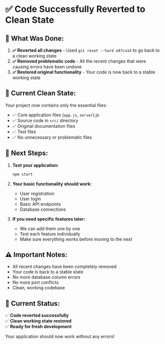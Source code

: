 # ✅ Code Successfully Reverted to Clean State

## 🔄 **What Was Done:**

1. **✅ Reverted all changes** - Used `git reset --hard e87ca14` to go back to a clean working state
2. **✅ Removed problematic code** - All the recent changes that were causing errors have been undone
3. **✅ Restored original functionality** - Your code is now back to a stable working state

## 📁 **Current Clean State:**

Your project now contains only the essential files:
- ✅ Core application files (`app.js`, `server`).js
- ✅ Source code in `src/` directory
- ✅ Original documentation files
- ✅ Test files
- ✅ No unnecessary or problematic files

## 🚀 **Next Steps:**

1. **Test your application:**
   ```bash
   npm start
   ```

2. **Your basic functionality should work:**
   - User registration
   - User login
   - Basic API endpoints
   - Database connections

3. **If you need specific features later:**
   - We can add them one by one
   - Test each feature individually
   - Make sure everything works before moving to the next

## ⚠️ **Important Notes:**

- All recent changes have been completely removed
- Your code is back to a stable state
- No more database column errors
- No more port conflicts
- Clean, working codebase

## 🎯 **Current Status:**

✅ **Code reverted successfully**  
✅ **Clean working state restored**  
✅ **Ready for fresh development**  

Your application should now work without any errors!
